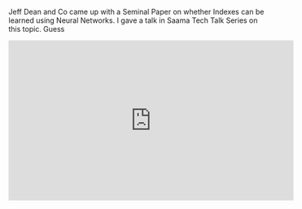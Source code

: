 Jeff Dean and Co came up with a Seminal Paper on whether Indexes can be learned using Neural Networks. I gave a talk in Saama Tech Talk Series on this topic. Guess 

<iframe width="560" height="315" src="https://www.youtube.com/embed/7MfWqoLxSeo" frameborder="0" allow="autoplay; encrypted-media" allowfullscreen></iframe>
